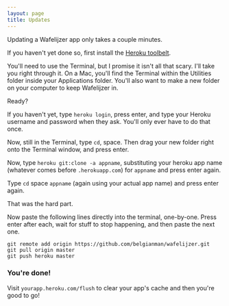 ```yaml
---
layout: page
title: Updates
---
```


Updating a Wafelijzer app only takes a couple minutes.

If you haven't yet done so, first install the [Heroku toolbelt](https://toolbelt.heroku.com/).

You'll need to use the Terminal, but I promise it isn't all that scary. I'll take you right through it. On a Mac, you'll find the Terminal within the Utilities folder inside your Applications folder. You'll also want to make a new folder on your computer to keep Wafelijzer in.

Ready?

If you haven't yet, type `heroku login`, press enter, and type your Heroku username and password when they ask. You'll only ever have to do that once.

Now, still in the Terminal, type `cd`, space. Then drag your new folder right onto the Terminal window, and press enter.

Now, type `heroku git:clone -a appname`, substituting your heroku app name (whatever comes before `.herokuapp.com`) for `appname` and press enter again.

Type `cd` space `appname` (again using your actual app name) and press enter again.

That was the hard part.

Now paste the following lines directly into the terminal, one-by-one. Press enter after each, wait for stuff to stop happening, and then paste the next one.

    git remote add origin https://github.com/belgianman/wafelijzer.git
    git pull origin master
    git push heroku master

### You're done!

Visit `yourapp.heroku.com/flush` to clear your app's cache and then you're good to go!
